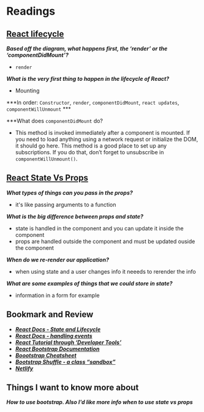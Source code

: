 # Readings

## [React lifecycle](https://medium.com/@joshuablankenshipnola/react-component-lifecycle-events-cb77e670a093)

***Based off the diagram, what happens first, the ‘render’ or the ‘componentDidMount’?***

  * `render`

***What is the very first thing to happen in the lifecycle of React?***

* Mounting

***In order: `Constructor`, `render`, `componentDidMount`, `react updates`, `componentWillUnmount` ***

***What does `componentDidMount` do?

* This method is invoked immediately after a component is mounted. If you need to load anything using a network request or initialize the DOM, it should go here. This method is a good place to set up any subscriptions. If you do that, don’t forget to unsubscribe in `componentWillUnmount()`.

## [React State Vs Props](https://www.youtube.com/watch?v=IYvD9oBCuJI)

***What types of things can you pass in the props?***

* it's like passing arguments to a function

***What is the big difference between props and state?***

* state is handled in the component and you can update it inside the component 
* props are handled outside the component and must be updated ouside the component

***When do we re-render our application?***

* when using state and a user changes info it neeeds to rerender the info

***What are some examples of things that we could store in state?***

* information in a form for example

## Bookmark and Review

* ***[React Docs - State and Lifecycle](https://reactjs.org/docs/state-and-lifecycle.html)***
* ***[React Docs - handling events](https://reactjs.org/docs/handling-events.html)***
* ***[React Tutorial through ‘Developer Tools’](https://reactjs.org/tutorial/tutorial.html)***
* ***[React Bootstrap Documentation](https://react-bootstrap.github.io/)***
* ***[Boootstrap Cheatsheet](https://getbootstrap.com/docs/5.0/examples/cheatsheet/)***
* ***[Bootstrap Shuffle - a class “sandbox”](https://bootstrapshuffle.com/classes)***
* ***[Netlify](https://www.netlify.com/)***

## Things I want to know more about

  ***How to use bootstrap.  Also I'd like more info when to use state vs props***
